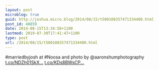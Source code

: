 ```yaml
---
layout: post
microblog: true
guid: http://joshua.micro.blog/2014/08/15/t500108357471334400.html
post_id: 40859
date: 2014-08-15T13:34:58+1100
lastmod: 2019-07-30T17:41:47+1100
type: post
url: /2014/08/15/t500108357471334400.html
---
```

#marriedbyjosh at #Noosa and photo by @aaronshumphotography [t.co/NDZh01SkX...](http://t.co/NDZh01SkXk) [t.co/KDs8BWsCP...](http://t.co/KDs8BWsCPP)
